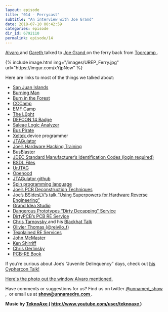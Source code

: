 ```yaml
---
layout: episode
title: "014 - Ferrycast"
subtitle: "An interview with Joe Grand"
date: 2018-07-10 00:42:59
categories: episode
dir_id: 6792110
permalink: episode/14
---
```

<p>
 <a href="https://twitter.com/alvaroprieto">
  Alvaro
 </a>
 and
 <a href="https://twitter.com/gareth__">
  Gareth
 </a>
 talked to
 <a href="https://twitter.com/joegrand">
  Joe Grand
 </a>
 on the ferry back from
 <a href="https://toorcamp.toorcon.net/">
  Toorcamp
 </a>
 .
</p>
<p>
 {% include image.html img="/images/UREP_Ferry.jpg" url="https://imgur.com/xYjpNow" %}
</p>
<p>
 Here are links to most of the things we talked about:
</p>
<ul>
 <li>
  <a href="https://www.visitsanjuans.com/">
   San Juan Islands
  </a>
 </li>
 <li>
  <a href="https://burningman.org/">
   Burning Man
  </a>
 </li>
 <li>
  <a href="https://burnintheforest.com/">
   Burn in the Forest
  </a>
 </li>
 <li>
  <a href="https://en.wikipedia.org/wiki/Chaos_Communication_Camp">
   CCCamp
  </a>
 </li>
 <li>
  <a href="https://www.emfcamp.org/">
   EMF Camp
  </a>
 </li>
 <li>
  <a href="https://en.wikipedia.org/wiki/L0pht">
   The L0pht
  </a>
 </li>
 <li>
  <a href="http://www.grandideastudio.com/defcon-14-badge/">
   DEFCON 14 Badge
  </a>
 </li>
 <li>
  <a href="https://www.saleae.com/">
   Saleae Logic Analyzer
  </a>
 </li>
 <li>
  <a href="http://dangerousprototypes.com/docs/Bus_Pirate">
   Bus Pirate
  </a>
 </li>
 <li>
  <a href="https://www.xeltek.com/">
   Xeltek
  </a>
  device programmer
 </li>
 <li>
  <a href="http://www.grandideastudio.com/jtagulator/">
   JTAGulator
  </a>
 </li>
 <li>
  <a href="http://www.grandideastudio.com/hardware-hacking-training/">
   Joe’s Hardware Hacking Training
  </a>
 </li>
 <li>
  <a href="http://dangerousprototypes.com/docs/Bus_Blaster">
   BusBlaster
  </a>
 </li>
 <li>
  <a href="https://www.jedec.org/document_search?search_api_views_fulltext=JEP106">
   JDEC Standard Manufacturer’s Identification Codes (login required)
  </a>
 </li>
 <li>
  <a href="https://www.xjtag.com/about-jtag/bsdl-files/">
   BSDL Files
  </a>
 </li>
 <li>
  <a href="http://urjtag.org/">
   UrJTAG
  </a>
 </li>
 <li>
  <a href="http://openocd.org/">
   Openocd
  </a>
 </li>
 <li>
  <a href="https://github.com/grandideastudio/jtagulator">
   JTAGulator github
  </a>
 </li>
 <li>
  <a href="https://learn.parallax.com/educators/teach/spin-programming-multicore-propeller">
   Spin programming language
  </a>
 </li>
 <li>
  <a href="http://www.grandideastudio.com/pcbdt/">
   Joe’s PCB Deconstruction Techniques
  </a>
 </li>
 <li>
  <a href="https://www.youtube.com/watch?v=JawtzDr2dLw">
   Joe’s BSidesLV’s talk “Using Superpowers for Hardware Reverse Engineering”
  </a>
 </li>
 <li>
  <a href="http://www.grandideastudio.com/">
   Grand Idea Studio
  </a>
 </li>
 <li>
  <a href="http://dangerousprototypes.com/store/decap">
   Dangerous Prototypes “Dirty Decapping” Service
  </a>
 </li>
 <li>
  <a href="https://dirtypcbs.com/store/pcbclone">
   DirtyPCB’s PCB RE Service
  </a>
 </li>
 <li>
  <a href="https://en.wikipedia.org/wiki/Christopher_Tarnovsky">
   Chris Tarnovsky
  </a>
  and his
  <a href="https://www.youtube.com/watch?v=WXX00tRKOlw">
   Blackhat Talk
  </a>
 </li>
 <li>
  <a href="https://twitter.com/reivilo_t">
   Olivier Thomas (@reivilo_t)
  </a>
 </li>
 <li>
  <a href="https://www.texplained.com/">
   Texplained RE Services
  </a>
 </li>
 <li>
  <a href="https://twitter.com/johndmcmaster">
   John McMaster
  </a>
 </li>
 <li>
  <a href="http://www.righto.com/">
   Ken Shirriff
  </a>
 </li>
 <li>
  <a href="https://twitter.com/akacastor">
   Chris Gerlinsky
  </a>
 </li>
 <li>
  <a href="https://visio-for-engineers.blogspot.com/p/order.html">
   PCB-RE Book
  </a>
 </li>
</ul>
<p>
 If you’re curious about Joe’s “Juvenile Delinquency” days, check out
 <a href="https://youtu.be/m8NMR8qV-O4">
  his Cyphercon Talk!
 </a>
</p>
<p>
 <a href="https://imgur.com/hhWzGUe" rel="noopener" target="_blank">
  Here's the photo out the window Alvaro mentioned.
 </a>
</p>
<p>
 Have comments or suggestions for us? Find us on twitter
 <a href="https://twitter.com/unnamed_show">
  @unnamed_show
 </a>
 ,  or email us at
 <a href="mailto:show@unnamedre.com">
  <strong>
   show@unnamedre.com
  </strong>
 </a>
 <strong>
  .
 </strong>
</p>
<p>
 <strong>
  Music by
 </strong>
 <a href="http://www.teknoaxe.com">
  <strong>
   TeknoAxe
  </strong>
 </a>
 <strong>
  (
 </strong>
 <a href="http://www.youtube.com/user/teknoaxe">
  <strong>
   http://www.youtube.com/user/teknoaxe
  </strong>
 </a>
 <strong>
  )
 </strong>
</p>

